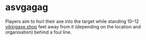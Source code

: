 # asvgagag
Players aim to hurl their axe into the target while standing 10–12 <a href="https://vikingaxe.shop/">vikingaxe.shop</a> feet away from it (depending on the location and organisation) behind a foul line.
